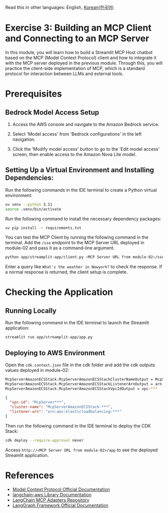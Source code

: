 Read this in other languages: English, [Korean(한국어)](./README.kr.md)

# Exercise 3: Building an MCP Client and Connecting to an MCP Server

In this module, you will learn how to build a Streamlit MCP Host chatbot based on the MCP (Model Context Protocol) client and how to integrate it with the MCP server deployed in the previous module. Through this, you will practice the client-side implementation of MCP, which is a standard protocol for interaction between LLMs and external tools.

# Prerequisites

## Bedrock Model Access Setup

1. Access the AWS console and navigate to the Amazon Bedrock service.

2. Select 'Model access' from 'Bedrock configurations' in the left navigation.

3. Click the 'Modify model access' button to go to the 'Edit model access' screen, then enable access to the Amazon Nova Lite model.

## Setting Up a Virtual Environment and Installing Dependencies:

Run the following commands in the IDE terminal to create a Python virtual environment:

```bash
uv venv --python 3.11
source .venv/bin/activate
```

Run the following command to install the necessary dependency packages:

```bash
uv pip install -r requirements.txt
```

You can test the MCP Client by running the following command in the terminal.
Add the `/sse` endpoint to the MCP Server URL deployed in module-02 and pass it as a command-line argument.

```bash
python app/streamplit-app/client.py <MCP Server URL from module-02>/sse
```

Enter a query like `What's the weather in Newyork?` to check the response. If a normal response is returned, the client setup is complete.

# Checking the Application

## Running Locally

Run the following command in the IDE terminal to launch the Streamlit application:

```bash
streamlit run app/streamplit-app/app.py
```

## Deploying to AWS Environment

Open the `cdk.context.json` file in the cdk folder and add the cdk outputs values deployed in module-02:

```bash
McpServerAmazonECSStack.McpServerAmazonECSStackClusterNameOutput = McpServerAmazonECSStack-***
McpServerAmazonECSStack.McpServerAmazonECSStackListenerArnOutput = arn:aws:elasticloadbalancing:***
McpServerAmazonECSStack.McpServerAmazonECSStackVpcIdOutput = vpc-***
```

```json
{
  "vpc-id": "McpServer***",
  "cluster-name": "McpServerAmazonECSStack-***",
  "listener-arn": "arn:aws:elasticloadbalancing:***"
}
```

Then run the following command in the IDE terminal to deploy the CDK Stack:

```bash
cdk deploy --require-approval never
```

Access `http://<MCP Server URL from module-02>/app` to see the deployed Streamlit application.

# References

- [Model Context Protocol Official Documentation](https://modelcontextprotocol.io/)
- [langchain-aws Library Documentation](https://python.langchain.com/docs/integrations/providers/aws/)
- [LangChain MCP Adapters Repository](https://github.com/langchain-ai/langchain-mcp-adapters)
- [LangGraph Framework Official Documentation](https://langchain-ai.github.io/langgraph/)
